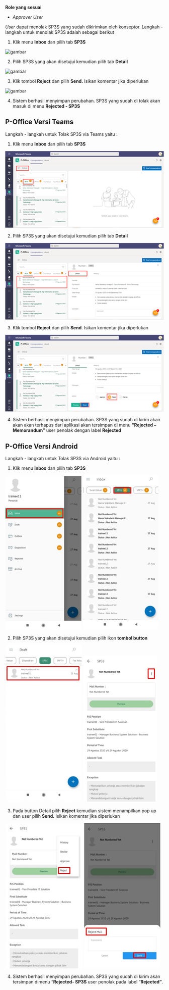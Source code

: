 **Role yang sesuai**

- *Approver User*

*User* dapat menolak SP3S yang sudah dikirimkan oleh konseptor. Langkah - langkah untuk menolak SP3S adalah sebagai berikut

1. Klik menu **Inbox** dan pilih tab **SP3S**

![gambar](SC_SP3S/SP32.png)

2. Pilih SP3S yang akan disetujui kemudian pilih tab **Detail**

![gambar](SC_SP3S/SP33.png)

3. Klik tombol **Reject** dan pilih **Send.** Isikan komentar jika diperlukan

![gambar](SC_SP3S/SP34.png)

4. Sistem berhasil menyimpan perubahan. SP3S yang sudah di tolak akan masuk di menu **Rejected - SP3S**



## **P-Office Versi Teams**


Langkah - langkah untuk Tolak SP3S via Teams yaitu :

1. Klik menu **Inbox** dan pilih tab **SP3S**

![gambar](SP3S/SP3S_Teams/SP3S34.png)

2. Pilih SP3S yang akan disetujui kemudian pilih tab **Detail**

![gambar](SP3S/SP3S_Teams/SP3S35.png)

3. Klik tombol **Reject** dan pilih **Send**. Isikan komentar jika diperlukan

![gambar](SP3S/SP3S_Teams/SP3S36.png)

4. Sistem berhasil menyimpan perubahan. SP3S yang sudah di kirim akan akan akan terhapus dari aplikasi akan tersimpan di menu **“Rejected – Memorandum”** user penolak dengan label **Rejected**


## **P-Office Versi Android**

Langkah - langkah untuk Tolak SP3S via Android yaitu :

1. Klik menu **Inbox** dan pilih tab **SP3S**

![gambar](SP3S/SP3S_Android/TolakSP3S/A01.jpg) ![gambar](SP3S/SP3S_Android/TolakSP3S/A02.jpg)

2. Pilih SP3S yang akan disetujui kemudian pilih ikon **tombol button**

![gambar](SP3S/SP3S_Android/TolakSP3S/A03.jpg) ![gambar](SP3S/SP3S_Android/TolakSP3S/A04.jpg)

3. Pada button Detail pilih **Reject** kemudian sistem menampilkan pop up dan user pilih **Send.** Isikan komentar jika diperlukan
   
![gambar](SP3S/SP3S_Android/TolakSP3S/A05.jpg) ![gambar](SP3S/SP3S_Android/TolakSP3S/A06.jpg)

4. Sistem berhasil menyimpan perubahan. SP3S yang sudah di kirim akan tersimpan dimenu “**Rejected- SP3S** user penolak pada label “**Rejected”**.

